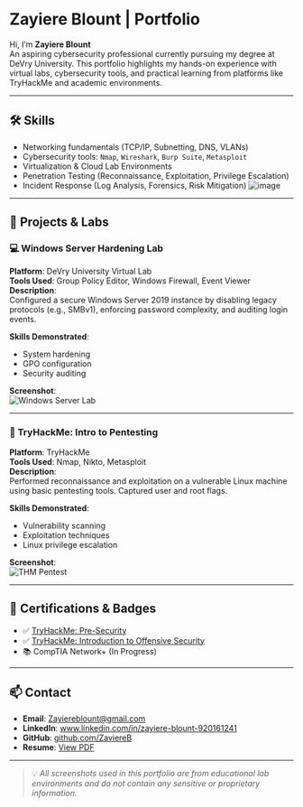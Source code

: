 # Zayiere Blount | Portfolio

Hi, I’m **Zayiere Blount**  
An aspiring cybersecurity professional currently pursuing my degree at DeVry University. This portfolio highlights my hands-on experience with virtual labs, cybersecurity tools, and practical learning from platforms like TryHackMe and academic environments.

---

## 🛠️ Skills

- Networking fundamentals (TCP/IP, Subnetting, DNS, VLANs)
- Cybersecurity tools: `Nmap`, `Wireshark`, `Burp Suite`, `Metasploit`
- Virtualization & Cloud Lab Environments
- Penetration Testing (Reconnaissance, Exploitation, Privilege Escalation)
- Incident Response (Log Analysis, Forensics, Risk Mitigation)
![image](https://github.com/user-attachments/assets/cd0a8230-10ec-4392-b17a-d9bd287d4517)



---

## 🔐 Projects & Labs

### 💻 Windows Server Hardening Lab

**Platform**: DeVry University Virtual Lab  
**Tools Used**: Group Policy Editor, Windows Firewall, Event Viewer  
**Description**:  
Configured a secure Windows Server 2019 instance by disabling legacy protocols (e.g., SMBv1), enforcing password complexity, and auditing login events.  

**Skills Demonstrated**:
- System hardening
- GPO configuration
- Security auditing

**Screenshot**:  
![Windows Server Lab](screenshots/server-hardening.png)

---

### 🧪 TryHackMe: Intro to Pentesting

**Platform**: TryHackMe  
**Tools Used**: Nmap, Nikto, Metasploit  
**Description**:  
Performed reconnaissance and exploitation on a vulnerable Linux machine using basic pentesting tools. Captured user and root flags.

**Skills Demonstrated**:
- Vulnerability scanning
- Exploitation techniques
- Linux privilege escalation

**Screenshot**:  
![THM Pentest](screenshots/tryhackme-pentest.png)

---

## 🏅 Certifications & Badges

- ✅ [TryHackMe: Pre-Security](https://tryhackme.com/path/outline/presecurity)
- ✅ [TryHackMe: Introduction to Offensive Security](https://tryhackme.com/room/introtooffensivesecurity)
- 📚 CompTIA Network+ (In Progress)

---

## 📫 Contact

- **Email**: Zayiereblount@gmail.com  
- **LinkedIn**: www.linkedin.com/in/zayiere-blount-920161241  
- **GitHub**: [github.com/ZaviereB](#)  
- **Resume**: [View PDF](#)

---

> 💡 *All screenshots used in this portfolio are from educational lab environments and do not contain any sensitive or proprietary information.*
